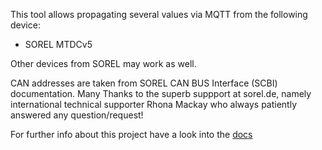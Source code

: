 This tool allows propagating several values via MQTT from the following device:

- SOREL MTDCv5

Other devices from SOREL may work as well.

CAN addresses are taken from SOREL CAN BUS Interface (SCBI) documentation. Many Thanks to the superb suppport at sorel.de, namely international technical supporter Rhona Mackay who always patiently answered any question/request!

For further info about this project have a look into the [docs](doc/wiki_home.md)
